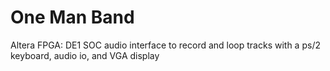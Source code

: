 # One Man Band
Altera FPGA: DE1 SOC audio interface to record and loop tracks with a ps/2 keyboard, audio io, and VGA display
